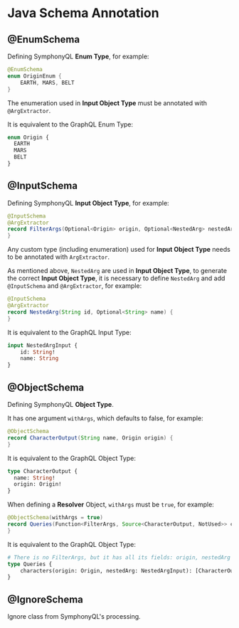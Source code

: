 # Java Schema Annotation

## @EnumSchema

Defining SymphonyQL **Enum Type**, for example:
```java
@EnumSchema
enum OriginEnum {
    EARTH, MARS, BELT
}
```

The enumeration used in **Input Object Type** must be annotated with `@ArgExtractor`.

It is equivalent to the GraphQL Enum Type:
```graphql
enum Origin {
  EARTH
  MARS
  BELT
}
```

## @InputSchema

Defining SymphonyQL **Input Object Type**, for example:
```java
@InputSchema
@ArgExtractor
record FilterArgs(Optional<Origin> origin, Optional<NestedArg> nestedArg) {
}
```

Any custom type (including enumeration) used for **Input Object Type** needs to be annotated with `ArgExtractor`.

As mentioned above, `NestedArg` are used in **Input Object Type**, to generate the correct **Input Object Type**,
it is necessary to define `NestedArg` and add `@InputSchema` and `@ArgExtractor`, for example:
```java
@InputSchema
@ArgExtractor
record NestedArg(String id, Optional<String> name) {
}
```

It is equivalent to the GraphQL Input Type:
```graphql
input NestedArgInput {
    id: String!
    name: String
}
```

## @ObjectSchema

Defining SymphonyQL **Object Type**.

It has one argument `withArgs`, which defaults to false, for example:
```java
@ObjectSchema
record CharacterOutput(String name, Origin origin) {
}
```

It is equivalent to the GraphQL Object Type:
```graphql
type CharacterOutput {
  name: String!
  origin: Origin!
}
```

When defining a **Resolver** Object, `withArgs` must be `true`, for example:
```java
@ObjectSchema(withArgs = true)
record Queries(Function<FilterArgs, Source<CharacterOutput, NotUsed>> characters) {
}
```

It is equivalent to the GraphQL Object Type:
```graphql
# There is no FilterArgs, but it has all its fields: origin, nestedArg
type Queries {
    characters(origin: Origin, nestedArg: NestedArgInput): [CharacterOutput!]
}
```

## @IgnoreSchema

Ignore class from SymphonyQL's processing.